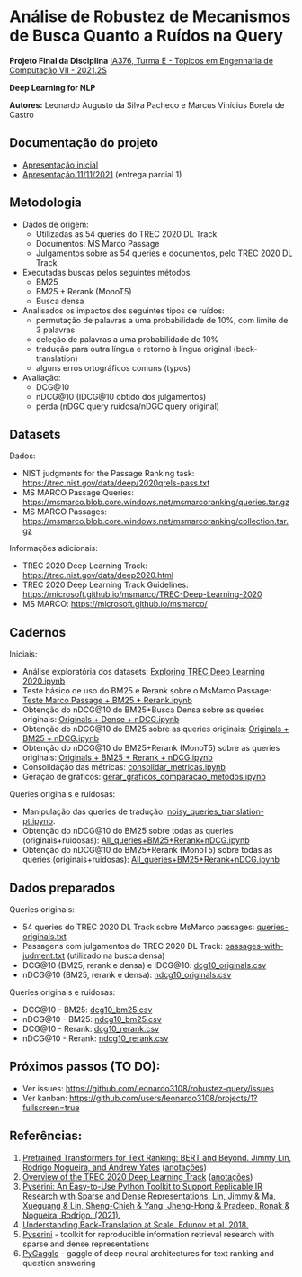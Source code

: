 # Análise de Robustez de Mecanismos de Busca Quanto a Ruídos na Query

**Projeto Final da Disciplina**  [IA376, Turma E - Tópicos em Engenharia de Computação VII - 2021.2S](https://www.dac.unicamp.br/portal/caderno-de-horarios/2021/2/S/P/FEEC/IA376)

**Deep Learning for NLP**

**Autores:** Leonardo Augusto da Silva Pacheco e  Marcus Vinícius Borela de Castro

## Documentação do projeto
* [Apresentação inicial](https://docs.google.com/presentation/d/1ABkHVwfJ2r5Sga0m-WXv1LlMiF9o8vpB7wpiZ8N5Oa8/edit?usp=sharing)
* [Apresentação 11/11/2021](https://github.com/leonardo3108/robustez-query/blob/main/docs/presentations/Apresenta%C3%A7%C3%A3o%202%20-%2020211111.pptx) (entrega parcial 1)


## Metodologia
* Dados de origem:
  * Utilizadas as 54 queries do TREC 2020 DL Track
  * Documentos: MS Marco Passage
  * Julgamentos sobre as 54 queries e documentos, pelo TREC 2020 DL Track
* Executadas buscas pelos seguintes métodos:
  * BM25
  * BM25 + Rerank (MonoT5)
  * Busca densa 
* Analisados os impactos dos seguintes tipos de ruídos:
  * permutação de palavras a uma probabilidade de 10%, com limite de 3 palavras
  * deleção de palavras a uma probabilidade de 10%
  * tradução para outra língua e retorno à língua original (back-translation)
  * alguns erros ortográficos comuns (typos)
* Avaliação:
  * DCG@10
  * nDCG@10 (IDCG@10 obtido dos julgamentos)
  * perda (nDGC query ruidosa/nDGC query original)


## Datasets
Dados:
* NIST judgments for the Passage Ranking task: https://trec.nist.gov/data/deep/2020qrels-pass.txt
* MS MARCO Passage Queries: https://msmarco.blob.core.windows.net/msmarcoranking/queries.tar.gz
* MS MARCO Passages: https://msmarco.blob.core.windows.net/msmarcoranking/collection.tar.gz

Informações adicionais:
* TREC 2020 Deep Learning Track: https://trec.nist.gov/data/deep2020.html
* TREC 2020 Deep Learning Track Guidelines: https://microsoft.github.io/msmarco/TREC-Deep-Learning-2020
* MS MARCO: https://microsoft.github.io/msmarco/


## Cadernos
Iniciais:
* Análise exploratória dos datasets: [Exploring TREC Deep Learning 2020.ipynb](https://github.com/leonardo3108/robustez-query/blob/main/code/Exploring%20TREC%20Deep%20Learning%202020.ipynb)
* Teste básico de uso do BM25 e Rerank sobre o MsMarco Passage: [Teste Marco Passage + BM25 + Rerank.ipynb](https://github.com/leonardo3108/robustez-query/blob/main/code/Teste%20Marco%20Passage%20+%20BM25%20+%20Rerank.ipynb)
* Obtenção do nDCG@10 do BM25+Busca Densa sobre as queries originais: [Originals + Dense + nDCG.ipynb](https://github.com/leonardo3108/robustez-query/blob/main/code/gerar_dcg10_por_dense_retrieval_base_passagens_com_julgamento_local.ipynb)
* Obtenção do nDCG@10 do BM25 sobre as queries originais: [Originals + BM25 + nDCG.ipynb](https://github.com/leonardo3108/robustez-query/blob/main/code/Originals%20%2B%20BM25%20%2B%20nDCG.ipynb)
* Obtenção do nDCG@10 do BM25+Rerank (MonoT5) sobre as queries originais: [Originals + BM25 + Rerank + nDCG.ipynb](https://github.com/leonardo3108/robustez-query/blob/main/code/Originals%20%2B%20BM25%20%2B%20Rerank%20%2B%20nDCG.ipynb)
* Consolidação das métricas: [consolidar_metricas.ipynb](https://github.com/leonardo3108/robustez-query/blob/main/code/consolidar_metricas.ipynb)
* Geração de gráficos: [gerar_graficos_comparacao_metodos.ipynb](https://github.com/leonardo3108/robustez-query/blob/main/code/gerar_graficos_comparacao_metodos.ipynb)

Queries originais e ruidosas:
* Manipulação das queries de tradução: [noisy_queries_translation-pt.ipynb](https://github.com/leonardo3108/robustez-query/blob/main/code/noisy_queries_translation_pt.ipynb).
* Obtenção do nDCG@10 do BM25 sobre todas as queries (originais+ruidosas): [All_queries+BM25+Rerank+nDCG.ipynb](https://github.com/leonardo3108/robustez-query/blob/main/code/All_queries+BM25+Rerank+nDCG.ipynb)
* Obtenção do nDCG@10 do BM25+Rerank (MonoT5) sobre todas as queries (originais+ruidosas): [All_queries+BM25+Rerank+nDCG.ipynb](https://github.com/leonardo3108/robustez-query/blob/main/code/All_queries%2BBM25%2BRerank%2BnDCG.ipynb)


## Dados preparados
Queries originais:
* 54 queries do TREC 2020 DL Track sobre MsMarco passages: [queries-originals.txt](https://github.com/leonardo3108/robustez-query/blob/main/data/queries-originals.txt)
* Passagens com julgamentos do TREC 2020 DL Track: [passages-with-judment.txt](https://raw.githubusercontent.com/leonardo3108/robustez-query/main/data/passages-with-judment.txt) (utilizado na busca densa)
* DCG@10 (BM25, rerank e densa) e IDCG@10: [dcg10_originals.csv](https://github.com/leonardo3108/robustez-query/blob/main/data/dcg10_originals.csv)
* nDCG@10 (BM25, rerank e densa): [ndcg10_originals.csv](https://github.com/leonardo3108/robustez-query/blob/main/data/ndcg10_originals.csv)

Queries originais e ruidosas:
* DCG@10 - BM25: [dcg10_bm25.csv](https://github.com/leonardo3108/robustez-query/blob/main/data/dcg10_bm25.csv)
* nDCG@10 - BM25: [ndcg10_bm25.csv](https://github.com/leonardo3108/robustez-query/blob/main/data/ndcg10_bm25.csv)
* DCG@10 - Rerank: [dcg10_rerank.csv](https://github.com/leonardo3108/robustez-query/blob/main/data/dcg10_rerank.csv)
* nDCG@10 - Rerank: [ndcg10_rerank.csv](https://github.com/leonardo3108/robustez-query/blob/main/data/ndcg10_rerank.csv)


## Próximos passos (TO DO):
- Ver issues: https://github.com/leonardo3108/robustez-query/issues
- Ver kanban: https://github.com/users/leonardo3108/projects/1?fullscreen=true

## Referências:
1. [Pretrained Transformers for Text Ranking: BERT and Beyond. Jimmy Lin, Rodrigo Nogueira, and Andrew Yates](https://arxiv.org/abs/2010.06467) ([anotações](https://github.com/leonardo3108/robustez-query/blob/main/docs/references/Pretrained%20Transformers%20for%20Text%20Ranking%20-%20BERT%20and%20Beyond.pdf))
2. [Overview of the TREC 2020 Deep Learning Track](https://arxiv.org/abs/2102.07662) ([anotações](https://github.com/leonardo3108/robustez-query/blob/main/docs/references/OVERVIEW%20OF%20THE%20TREC%202020%20DEEP%20LEARNING%20TRACK.pdf))
3. [Pyserini: An Easy-to-Use Python Toolkit to Support Replicable IR Research with Sparse and Dense Representations. Lin, Jimmy & Ma, Xueguang & Lin, Sheng-Chieh & Yang, Jheng-Hong & Pradeep, Ronak & Nogueira, Rodrigo. (2021).](https://cs.uwaterloo.ca/~jimmylin/publications/Lin_etal_SIGIR2021_Pyserini.pdf)
4. [Understanding Back-Translation at Scale. Edunov et al. 2018.](https://arxiv.org/abs/1808.09381)
5. [Pyserini](https://github.com/castorini/pyserini) - toolkit for reproducible information retrieval research with sparse and dense representations
6. [PyGaggle](https://github.com/castorini/pygaggle/) - gaggle of deep neural architectures for text ranking and question answering
